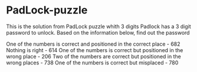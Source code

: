# PadLock-puzzle
This is the solution from PadLock puzzle whith 3 digits
Padlock has a 3 digit password to unlock. Based on the information below, find out the password

One of the numbers is correct and positioned in the correct place - 682
Nothing is right - 614
One of the numbers is correct but positioned in the wrong place - 206
Two of the numbers are correct but positioned in the wrong places - 738
One of the numbers is correct but misplaced - 780
